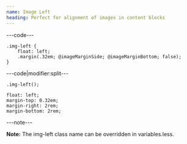 ```yaml
---
name: Image Left
heading: Perfect for alignment of images in content blocks
---
```


---code---

```less
.img-left {
	float: left;
	.margin(.32em; @imageMarginSide; @imageMarginBottom; false);
}
```

---code|modifier:split---

```less
.img-left();
```

```less
float: left;
margin-top: 0.32em;
margin-right: 2rem;
margin-bottom: 2rem;
```

---note---

**Note:** The img-left class name can be overridden in variables.less.